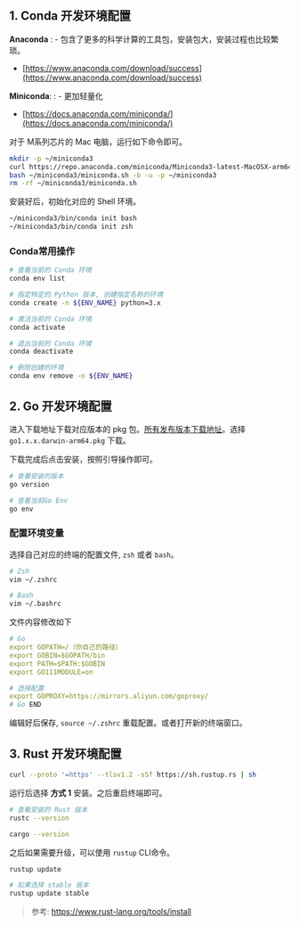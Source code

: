 ## 1. Conda 开发环境配置

**Anaconda**
: - 包含了更多的科学计算的工具包，安装包大，安装过程也比较繁琐。
  - [https://www.anaconda.com/download/success](https://www.anaconda.com/download/success)

**Miniconda**: 
:  - 更加轻量化
  - [https://docs.anaconda.com/miniconda/](https://docs.anaconda.com/miniconda/)


对于 M系列芯片的 Mac 电脑，运行如下命令即可。

```bash
mkdir -p ~/miniconda3
curl https://repo.anaconda.com/miniconda/Miniconda3-latest-MacOSX-arm64.sh -o ~/miniconda3/miniconda.sh
bash ~/miniconda3/miniconda.sh -b -u -p ~/miniconda3
rm -rf ~/miniconda3/miniconda.sh
```

安装好后，初始化对应的 Shell 环境。

```bash
~/miniconda3/bin/conda init bash
~/miniconda3/bin/conda init zsh
```

### Conda常用操作

```bash
# 查看当前的 Conda 环境
conda env list

# 指定特定的 Python 版本, 创建指定名称的环境
conda create -n ${ENV_NAME} python=3.x

# 激活当前的 Conda 环境
conda activate

# 退出当前的 Conda 环境
conda deactivate

# 删除创建的环境
conda env remove -n ${ENV_NAME}
```

## 2. Go 开发环境配置

进入下载地址下载对应版本的 pkg 包。[所有发布版本下载地址](https://go.dev/dl/)。选择 `go1.x.x.darwin-arm64.pkg` 下载。

下载完成后点击安装，按照引导操作即可。

```bash
# 查看安装的版本
go version

# 查看当前Go Env
go env
```

### 配置环境变量

选择自己对应的终端的配置文件, `zsh` 或者 `bash`。
```bash
# Zsh
vim ~/.zshrc

# Bash
vim ~/.bashrc
```

文件内容修改如下

```yaml
# Go
export GOPATH=/（你自己的路径）
export GOBIN=$GOPATH/bin
export PATH=$PATH:$GOBIN
export GO111MODULE=on

# 选择配置
export GOPROXY=https://mirrors.aliyun.com/goproxy/ 
# Go END
```

编辑好后保存, `source ~/.zshrc` 重载配置。或者打开新的终端窗口。


## 3. Rust 开发环境配置

```bash
curl --proto '=https' --tlsv1.2 -sSf https://sh.rustup.rs | sh
```

运行后选择 **方式 1** 安装。之后重启终端即可。

```bash
# 查看安装的 Rust 版本
rustc --version

cargo --version
```

之后如果需要升级，可以使用 `rustup` CLI命令。

```bash
rustup update

# 如果选择 stable 版本
rustup update stable
```

> 参考: https://www.rust-lang.org/tools/install
